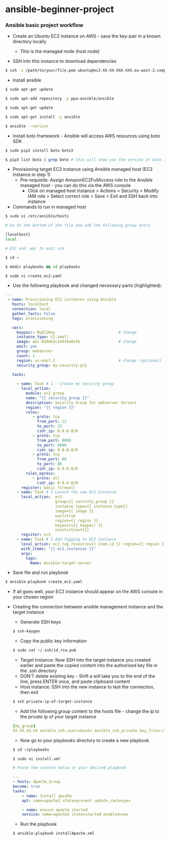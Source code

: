 # ansible-beginner-project


### Ansible basic project workflow

- Create an Ubuntu EC2 instance on AWS - save the key-pair in a known directory locally

    - This is the managed node (host node)

- SSH into this instance to download dependencies

```zsh
$ ssh -i /path/to/your/file.pem ubuntu@ec2-XX-XX-XXX-XXX.eu-west-2.compute.amazonaws.com
```

- Install ansible

```zsh
$ sudo apt-get update

$ sudo apt-add repository -y ppa:ansible/ansible

$ sudo apt-get update

$ sudo apt-get install -y ansible

$ ansible --version
```

- Install boto framework - Ansible will access AWS resources using boto SDK
```zsh
$ sudo pip3 install boto boto3

$ pip3 list boto | grep boto # this will show you the version of boto installed
```

- Provisioning target EC2 instance using Ansible managed host (EC2 instance in step 1)
    - Pre-requisite: Assign AmazonEC2FullAccess role to the Ansible managed host - you can do this via the AWS console
        - Click on managed host instance > Actions > Security > Modify IAM role > Select correct role > Save > Exit and SSH back into instance
- Commands to run in managed host
```zsh
$ sudo vi /etc/ansible/hosts

# Go to the bottom of the file and add the following group entry

[localhost]
local

# ESC and :wq! to exit vim

$ cd ~

$ mkdir playbooks && cd playbooks

$ sudo vi create_ec2.yaml
```

- Use the following playbook and changed necessary parts (highlighted):

```yml
---
 - name: Provisioning EC2 instances using Ansible
   hosts: localhost
   connection: local
   gather_facts: False
   tags: provisioning

   vars:
     keypair: MyEC2Key                            # change
     instance_type: t2.small
     image: ami-020db2c14939a8efb                 # change
     wait: yes
     group: webserver
     count: 1
     region: us-east-2                            # change (optional)
     security_group: my-security-grp
   
   tasks:

     - name: Task # 1 - Create my security group
       local_action: 
         module: ec2_group
         name: "{{ security_group }}"
         description: Security Group for webserver Servers
         region: "{{ region }}"
         rules:
            - proto: tcp
              from_port: 22
              to_port: 22
              cidr_ip: 0.0.0.0/0
            - proto: tcp
              from_port: 8080
              to_port: 8080
              cidr_ip: 0.0.0.0/0
            - proto: tcp
              from_port: 80
              to_port: 80
              cidr_ip: 0.0.0.0/0
         rules_egress:
            - proto: all
              cidr_ip: 0.0.0.0/0
       register: basic_firewall
     - name: Task # 2 Launch the new EC2 Instance
       local_action:  ec2 
                      group={{ security_group }} 
                      instance_type={{ instance_type}} 
                      image={{ image }} 
                      wait=true 
                      region={{ region }} 
                      keypair={{ keypair }}
                      count={{count}}
       register: ec2
     - name: Task # 3 Add Tagging to EC2 instance
       local_action: ec2_tag resource={{ item.id }} region={{ region }} state=present
       with_items: "{{ ec2.instances }}"
       args:
         tags:
           Name: Ansible-target-server
```

- Save file and run playbook
```zsh
$ ansible-playbook create_ec2.yaml
```

- If all goes well, your EC2 instance should appear on the AWS console in your chosen region

- Creating the connection between ansible management instance and the target instance
    - Generate SSH keys
    ```zsh
    $ ssh-keygen
    ```
    - Copy the public key information
    ```zsh
    $ sudo cat ~/.ssh/id_rsa.pub
    ```
    - Target Instance: Now SSH into the target instance you created earlier and paste the copied content into the authorised key file in the .ssh directory
    - DON’T delete existing key - Shift a will take you to the end of the line, press ENTER once, and paste clipboard content
    - Host instance: SSH into the new instance to test the connection, then exit
    ```zsh
    $ ssh private-ip-of-target-instance
    ```
    - Add the following group content to the hosts file - change the ip to the private ip of your target instance 

    ```yml
    [my_group]
    XX.XX.XX.XX ansible_ssh_user=ubuntu ansible_ssh_private_key_file=~/.ssh/id_rsa  ansible_python_interpreter=/usr/bin/python3
    ```
    - Now go to your playbooks directory to create a new playbook
    ```zsh
    $ cd ~/playbooks

    $ sudo vi install.xml
    ```
    ```yml
    # Paste the content below or your desired playbook

    ---
    - hosts: Apache_Group
    become: true
    tasks:
        - name: Install apcahe
        apt: name=apache2 state=present update_cache=yes

        - name: ensure apache started
        service: name=apache2 state=started enabled=yes
    ```
    - Run the playbook
    ``` zsh
    $ ansible-playbook installApache.xml
    ```